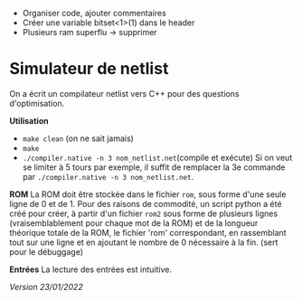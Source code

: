 - Organiser code, ajouter commentaires
- Créer une variable bitset<1>(1) dans le header
- Plusieurs ram superflu -> supprimer

# **Simulateur de netlist**
On a écrit un compilateur netlist vers C++ pour des questions d'optimisation.

**Utilisation**
- `make clean` (on ne sait jamais)
- `make`
- `./compiler.native -n 3 nom_netlist.net`(compile et exécute)
Si on veut se limiter à 5 tours par exemple, il suffit de remplacer la 3e commande par `./compiler.native -n 3 nom_netlist.net`.

**ROM**
La ROM doit être stockée dans le fichier `rom`, sous forme d'une seule ligne de 0 et de 1.
Pour des raisons de commodité, un script python a été créé pour créer, à partir d'un fichier `rom2` sous forme de plusieurs lignes (vraisemblablement pour chaque mot de la ROM) et de la longueur théorique totale de la ROM, le fichier 'rom' correspondant, en rassemblant tout sur une ligne et en ajoutant le nombre de 0 nécessaire à la fin. (sert pour le débuggage)

**Entrées**
La lecture des entrées est intuitive.

_Version 23/01/2022_
